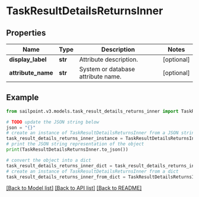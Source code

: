 # TaskResultDetailsReturnsInner


## Properties

Name | Type | Description | Notes
------------ | ------------- | ------------- | -------------
**display_label** | **str** | Attribute description. | [optional] 
**attribute_name** | **str** | System or database attribute name. | [optional] 

## Example

```python
from sailpoint.v3.models.task_result_details_returns_inner import TaskResultDetailsReturnsInner

# TODO update the JSON string below
json = "{}"
# create an instance of TaskResultDetailsReturnsInner from a JSON string
task_result_details_returns_inner_instance = TaskResultDetailsReturnsInner.from_json(json)
# print the JSON string representation of the object
print(TaskResultDetailsReturnsInner.to_json())

# convert the object into a dict
task_result_details_returns_inner_dict = task_result_details_returns_inner_instance.to_dict()
# create an instance of TaskResultDetailsReturnsInner from a dict
task_result_details_returns_inner_from_dict = TaskResultDetailsReturnsInner.from_dict(task_result_details_returns_inner_dict)
```
[[Back to Model list]](../README.md#documentation-for-models) [[Back to API list]](../README.md#documentation-for-api-endpoints) [[Back to README]](../README.md)


